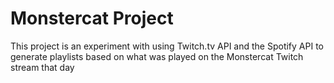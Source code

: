 Monstercat Project
===

This project is an experiment with using Twitch.tv API and the Spotify
API to generate playlists based on what was played on the Monstercat
Twitch stream that day

